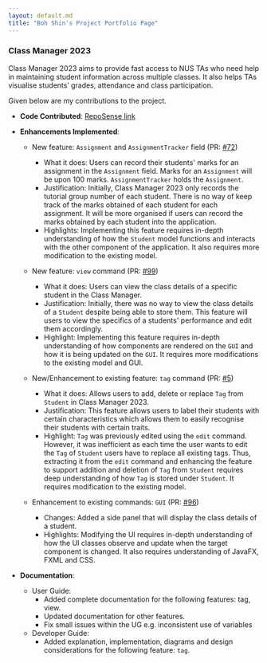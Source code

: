 ```yaml
---
layout: default.md
title: "Boh Shin's Project Portfolio Page"
---
```


### Class Manager 2023

Class Manager 2023 aims to provide fast access to NUS TAs who need help in maintaining student information across multiple classes. It also helps TAs visualise students’ grades, attendance and class participation.

Given below are my contributions to the project.

* **Code Contributed**: [RepoSense link](https://nus-cs2103-ay2324s1.github.io/tp-dashboard/?search=yeobohshin&breakdown=true)

* **Enhancements Implemented**:
  * New feature: `Assignment` and `AssignmentTracker` field (PR: [#72](https://github.com/AY2324S1-CS2103T-T11-1/tp/pull/72))
    * What it does: Users can record their students' marks for an assignment in the `Assignment` field. Marks for an `Assignment` will be upon 100 marks. `AssignmentTracker` holds the `Assignment`.
    * Justification: Initially, Class Manager 2023 only records the tutorial group number of each student. There is no way of keep track of the marks obtained of each student for each assignment. It will be more organised if users can record the marks obtained by each student into the application.
    * Highlights: Implementing this feature requires in-depth understanding of how the `Student` model functions and interacts with the other component of the application. It also requires more modification to the existing model.

  * New feature: `view` command (PR: [#99](https://github.com/AY2324S1-CS2103T-T11-1/tp/pull/99))
    * What it does: Users can view the class details of a specific student in the Class Manager.
    * Justification: Initially, there was no way to view the class details of a `Student` despite being able to store them. This feature will users to view the specifics of a students' performance and edit them accordingly.
    * Highlight: Implementing this feature requires in-depth understanding of how components are rendered on the `GUI` and how it is being updated on the `GUI`. It requires more modifications to the existing model and GUI.

  * New/Enhancement to existing feature: `tag` command (PR: [#5](https://github.com/AY2324S1-CS2103T-T11-1/tp/pull/5))
    * What it does: Allows users to add, delete or replace `Tag` from `Student` in Class Manager 2023.
    * Justification: This feature allows users to label their students with certain characteristics which allows them to easily recognise their students with certain traits.
    * Highlight: `Tag` was previously edited using the `edit` command. However, it was inefficient as each time the user wants to edit the `Tag` of `Student` users have to replace all existing tags. Thus, extracting it from the `edit` command and enhancing the feature to support addition and deletion of `Tag` from `Student` requires deep understanding of how `Tag` is stored under `Student`. It requires modification to the existing model.

  * Enhancement to existing commands: `GUI` (PR: [#96](https://github.com/AY2324S1-CS2103T-T11-1/tp/pull/96))
    * Changes: Added a side panel that will display the class details of a student.
    * Highlights: Modifying the UI requires in-depth understanding of how the UI classes observe and update when the target component is changed. It also requires understanding of JavaFX, FXML and CSS.

* **Documentation**:
  * User Guide:
    * Added complete documentation for the following features: tag, view.
    * Updated documentation for other features.
    * Fix small issues within the UG e.g. inconsistent use of variables
  * Developer Guide:
    * Added explanation, implementation, diagrams and design considerations for the following feature: `tag`.
